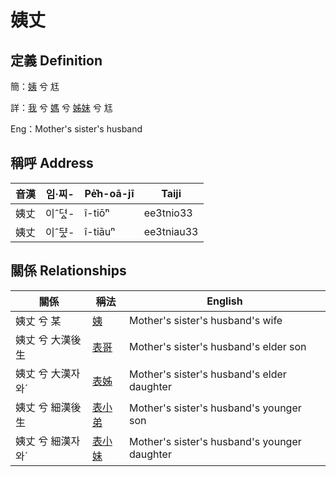 # 姨丈
## 定義 Definition
簡：[姨](member15.md) 兮 尪

詳：[我](member1.md) 兮 [媽](member3.md) 兮 [姊妹](member15.md) 兮 尪

Eng：Mother's sister's husband

## 稱呼 Address

音漢 | 임·찌- | Pe̍͘h-oā-jī | Taiji
--- | --- | --- | --- 
姨丈 | 이ˆ뎌ᇫ- | î-tiō͘ⁿ | ee3tnio33 
姨丈 | 이ˆᄃᆤᇫ- | î-tiāuⁿ | ee3tniau33 


## 關係 Relationships

關係 | 稱法 | English
--- | --- | --- 
姨丈 兮 某 | [姨](member15.md) | Mother's sister's husband's wife
姨丈 兮 大漢後生 | [表哥](member47.md) | Mother's sister's husband's elder son
姨丈 兮 大漢자와ˊ | [表姊](member48.md) | Mother's sister's husband's elder daughter
姨丈 兮 細漢後生 | [表小弟](member49.md) | Mother's sister's husband's younger son
姨丈 兮 細漢자와ˊ | [表小妹](member50.md) | Mother's sister's husband's younger daughter

